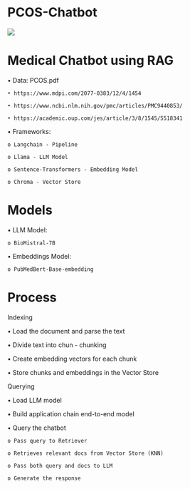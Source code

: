 # PCOS-Chatbot

<a href="https://github.com/tejaswinisamanta/PCOS-Chatbot">
  <img src="https://media.licdn.com/dms/image/v2/D562DAQFz5jG-BXhKlg/profile-treasury-image-shrink_160_160/profile-treasury-image-shrink_160_160/0/1727089737864?e=1727697600&v=beta&t=QUEIVoILEhTJ6S1lSXSjldIYEZ_1NQU3_4DDAZMsZuI">
</a>

# Medical Chatbot using RAG

• Data: PCOS.pdf

    • https://www.mdpi.com/2077-0383/12/4/1454
    
    • https://www.ncbi.nlm.nih.gov/pmc/articles/PMC9440853/
    
    • https://academic.oup.com/jes/article/3/8/1545/5518341

• Frameworks:

    o Langchain - Pipeline
    
    o Llama - LLM Model
    
    o Sentence-Transformers - Embedding Model
    
    o Chroma - Vector Store

# Models

• LLM Model:

    o BioMistral-7B
    
• Embeddings Model:

    o PubMedBert-Base-embedding


# Process

Indexing

• Load the document and parse the text

• Divide text into chun - chunking

• Create embedding vectors for each chunk

• Store chunks and embeddings in the Vector Store

Querying

• Load LLM model

• Build application chain end-to-end model

• Query the chatbot

    o Pass query to Retriever
   
    o Retrieves relevant docs from Vector Store (KNN)
   
    o Pass both query and docs to LLM
   
    o Generate the response
